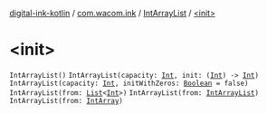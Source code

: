 [digital-ink-kotlin](../../index.md) / [com.wacom.ink](../index.md) / [IntArrayList](index.md) / [&lt;init&gt;](./-init-.md)

# &lt;init&gt;

`IntArrayList()`
`IntArrayList(capacity: `[`Int`](https://kotlinlang.org/api/latest/jvm/stdlib/kotlin/-int/index.html)`, init: (`[`Int`](https://kotlinlang.org/api/latest/jvm/stdlib/kotlin/-int/index.html)`) -> `[`Int`](https://kotlinlang.org/api/latest/jvm/stdlib/kotlin/-int/index.html)`)`
`IntArrayList(capacity: `[`Int`](https://kotlinlang.org/api/latest/jvm/stdlib/kotlin/-int/index.html)`, initWithZeros: `[`Boolean`](https://kotlinlang.org/api/latest/jvm/stdlib/kotlin/-boolean/index.html)` = false)`
`IntArrayList(from: `[`List`](https://kotlinlang.org/api/latest/jvm/stdlib/kotlin.collections/-list/index.html)`<`[`Int`](https://kotlinlang.org/api/latest/jvm/stdlib/kotlin/-int/index.html)`>)`
`IntArrayList(from: `[`IntArrayList`](index.md)`)`
`IntArrayList(from: `[`IntArray`](https://kotlinlang.org/api/latest/jvm/stdlib/kotlin/-int-array/index.html)`)`